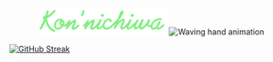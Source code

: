 <p align = "center">
<img width = "233" height = 50" src = "https://github.com/Shashivardhan2002/Shashivardhan2002/blob/main/Greetings.png"> <img src = "![waving hand](https://user-images.githubusercontent.com/103044798/182027149-5511e09e-6b73-4c16-99d6-e4b7e64f6e6c.gif)
" alt = "Waving hand animation" width = "40px" height = "40px">

[![GitHub Streak](https://github-readme-streak-stats.herokuapp.com?user=Shashivardhan2002&theme=java-dark&hide_border=true)](https://git.io/streak-stats)

